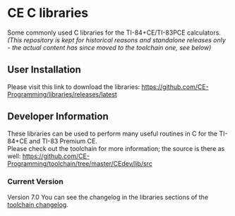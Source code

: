 # CE C libraries
Some commonly used C libraries for the TI-84+CE/TI-83PCE calculators.  
_(This repository is kept for historical reasons and standalone releases only - the actual content has since moved to the toolchain one, see below)_

## User Installation
Please visit this link to download the libraries: https://github.com/CE-Programming/libraries/releases/latest

## Developer Information
These libraries can be used to perform many useful routines in C for the TI-84+CE and TI-83 Premium CE.  
Please check out the toolchain for more information; the source is there as well: https://github.com/CE-Programming/toolchain/tree/master/CEdev/lib/src

### Current Version
Version 7.0 
You can see the changelog in the libraries sections of the [toolchain changelog](https://github.com/CE-Programming/toolchain/blob/master/CHANGELOG.md#change-log).
